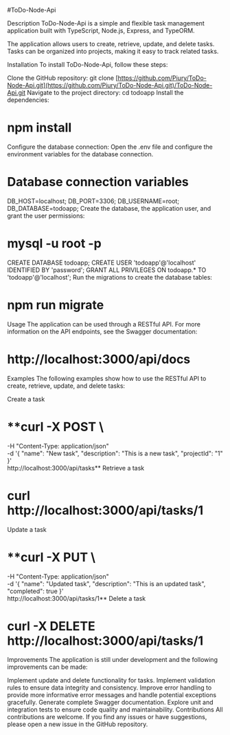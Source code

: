 #ToDo-Node-Api

Description
ToDo-Node-Api is a simple and flexible task management application built with TypeScript, Node.js, Express, and TypeORM.

The application allows users to create, retrieve, update, and delete tasks. Tasks can be organized into projects, making it easy to track related tasks.

Installation
To install ToDo-Node-Api, follow these steps:

Clone the GitHub repository:
git clone [https://github.com/Piury/ToDo-Node-Api.git](https://github.com/Piury/ToDo-Node-Api.git)/ToDo-Node-Api.git
Navigate to the project directory:
cd todoapp
Install the dependencies:
# **npm install**
Configure the database connection:
Open the .env file and configure the environment variables for the database connection.
# Database connection variables

DB_HOST=localhost;
DB_PORT=3306;
DB_USERNAME=root;
DB_DATABASE=todoapp;
Create the database, the application user, and grant the user permissions:
# **mysql -u root -p**

CREATE DATABASE todoapp;
CREATE USER 'todoapp'@'localhost' IDENTIFIED BY 'password';
GRANT ALL PRIVILEGES ON todoapp.* TO 'todoapp'@'localhost';
Run the migrations to create the database tables:
# **npm run migrate**
Usage
The application can be used through a RESTful API. For more information on the API endpoints, see the Swagger documentation:

# **http://localhost:3000/api/docs**
Examples
The following examples show how to use the RESTful API to create, retrieve, update, and delete tasks:

Create a task

# **curl -X POST \
  -H "Content-Type: application/json" \
  -d '{
    "name": "New task",
    "description": "This is a new task",
    "projectId": "1"
  }' \
  http://localhost:3000/api/tasks**
Retrieve a task

# **curl http://localhost:3000/api/tasks/1**
Update a task

# **curl -X PUT \
  -H "Content-Type: application/json" \
  -d '{
    "name": "Updated task",
    "description": "This is an updated task",
    "completed": true
  }' \
  http://localhost:3000/api/tasks/1**
Delete a task

# **curl -X DELETE http://localhost:3000/api/tasks/1**
Improvements
The application is still under development and the following improvements can be made:

Implement update and delete functionality for tasks.
Implement validation rules to ensure data integrity and consistency.
Improve error handling to provide more informative error messages and handle potential exceptions gracefully.
Generate complete Swagger documentation.
Explore unit and integration tests to ensure code quality and maintainability.
Contributions
All contributions are welcome. If you find any issues or have suggestions, please open a new issue in the GitHub repository.